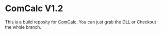 # ComCalc V1.2

This is a build reposity for [ComCalc](https://wellosoft.github.io/ComCalc/). You can just grab the DLL or Checkout the whole branch.